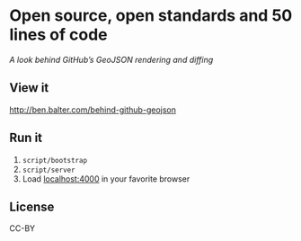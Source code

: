# Open source, open standards and 50 lines of code

*A look behind GitHub’s GeoJSON rendering and diffing*

## View it

http://ben.balter.com/behind-github-geojson

## Run it

1. `script/bootstrap`
2. `script/server`
3. Load [localhost:4000](https://localhost:4000) in your favorite browser

## License

CC-BY
